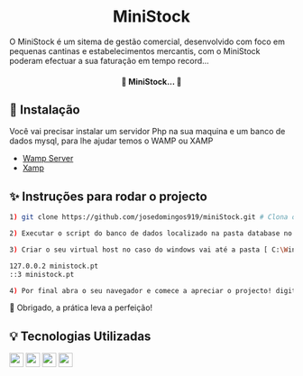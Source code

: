 <h1 align="center">
  MiniStock
</h1>

O MiniStock é um sitema de gestão comercial, desenvolvido com foco em pequenas cantinas e estabelecimentos mercantis, com o MiniStock poderam efectuar a sua faturação em tempo record...

<h4 align="center"> 
	🚧 MiniStock...  🚧
</h4>

## :construction_worker: Instalação

Você vai precisar instalar um servidor Php na sua maquina e um banco de dados mysql, para lhe ajudar temos o WAMP ou XAMP

- [Wamp Server](https://www.wampserver.com/en/)
- [Xamp](https://www.apachefriends.org/download.html)

## :sparkles: Instruções para rodar o projecto

```bash
1) git clone https://github.com/josedomingos919/miniStock.git # Clona o repositório na pasta do seu servidor WAMP OU XAMP

2) Executar o script do banco de dados localizado na pasta database no diretório raiz

3) Criar o seu virtual host no caso do windows vai até a pasta [ C:\Windows\System32\drivers\etc ] edita o ficheiro hosts e coloca:

127.0.0.2 ministock.pt
::3	ministock.pt

4) Por final abra o seu navegador e comece a apreciar o projecto! digitando => ministock.pt
```

:tada: Obrigado, a prática leva a perfeição!

## :bulb: Tecnologias Utilizadas

 <img src="https://img.shields.io/badge/javascript-%23F7DF1E.svg?&style=for-the-badge&logo=javascript&logoColor=black" height="25"/>
 <img src="https://img.shields.io/badge/bootstrap%20-%23563D7C.svg?&style=for-the-badge&logo=bootstrap&logoColor=white" height="25"/>
 <img src="https://www.iped.com.br/img/cursos/56207.jpg" height="25"/>
 <img src="https://upload.wikimedia.org/wikipedia/commons/thumb/2/27/PHP-logo.svg/711px-PHP-logo.svg.png" height="25"/>
